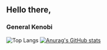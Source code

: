 ## Hello there, 
### General Kenobi
![Top Langs](https://github-readme-stats.vercel.app/api/top-langs/?username=eko2okna&layout=compact)
[![Anurag's GitHub stats](https://github-readme-stats.vercel.app/api?username=eko2okna)](https://github.com/anuraghazra/github-readme-stats)
<!--
**eko2okna/eko2okna** is a ✨ _special_ ✨ repository because its `README.md` (this file) appears on your GitHub profile.

Here are some ideas to get you started:

- 🔭 I’m currently working on ...
- 🌱 I’m currently learning ...
- 👯 I’m looking to collaborate on ...
- 🤔 I’m looking for help with ...
- 💬 Ask me about ...
- 📫 How to reach me: ...
- 😄 Pronouns: ...
- ⚡ Fun fact: ...
-->
